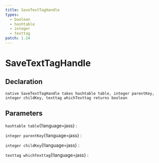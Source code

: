 ```yaml
---
title: SaveTextTagHandle
types:
  - boolean
  - hashtable
  - integer
  - texttag
patch: 1.24
---
```


# SaveTextTagHandle

## Declaration

```jass
native SaveTextTagHandle takes hashtable table, integer parentKey, integer childKey, texttag whichTexttag returns boolean
```

## Parameters
`hashtable table`{!language=jass}
: 

`integer parentKey`{!language=jass}
: 

`integer childKey`{!language=jass}
: 

`texttag whichTexttag`{!language=jass}
: 
